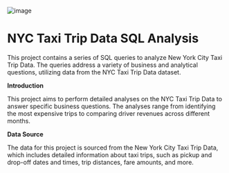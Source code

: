 ![image](https://github.com/Bilgehanyaylali/sql_works/assets/151865735/ff8298d7-4fea-4720-b3ca-e04f9b18986c)



# NYC Taxi Trip Data SQL Analysis
This project contains a series of SQL queries to analyze New York City Taxi Trip Data. The queries address a variety of business and analytical questions, utilizing data from the NYC Taxi Trip Data dataset.

**Introduction**

This project aims to perform detailed analyses on the NYC Taxi Trip Data to answer specific business questions. The analyses range from identifying the most expensive trips to comparing driver revenues across different months.

**Data Source**

The data for this project is sourced from the New York City Taxi Trip Data, which includes detailed information about taxi trips, such as pickup and drop-off dates and times, trip distances, fare amounts, and more.


